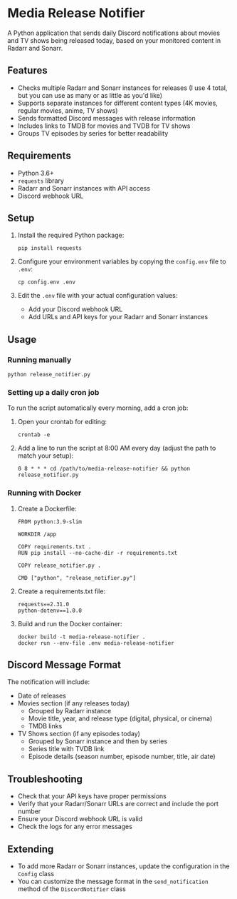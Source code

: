 # Media Release Notifier

A Python application that sends daily Discord notifications about movies and TV shows being released today, based on your monitored content in Radarr and Sonarr.

## Features

- Checks multiple Radarr and Sonarr instances for releases (I use 4 total, but you can use as many or as little as you'd like)
- Supports separate instances for different content types (4K movies, regular movies, anime, TV shows)
- Sends formatted Discord messages with release information
- Includes links to TMDB for movies and TVDB for TV shows
- Groups TV episodes by series for better readability

## Requirements

- Python 3.6+
- `requests` library
- Radarr and Sonarr instances with API access
- Discord webhook URL

## Setup

1. Install the required Python package:
   ```
   pip install requests
   ```

2. Configure your environment variables by copying the `config.env` file to `.env`:
   ```
   cp config.env .env
   ```

3. Edit the `.env` file with your actual configuration values:
   - Add your Discord webhook URL
   - Add URLs and API keys for your Radarr and Sonarr instances

## Usage

### Running manually

```
python release_notifier.py
```

### Setting up a daily cron job

To run the script automatically every morning, add a cron job:

1. Open your crontab for editing:
   ```
   crontab -e
   ```

2. Add a line to run the script at 8:00 AM every day (adjust the path to match your setup):
   ```
   0 8 * * * cd /path/to/media-release-notifier && python release_notifier.py
   ```

### Running with Docker

1. Create a Dockerfile:
   ```
   FROM python:3.9-slim
   
   WORKDIR /app
   
   COPY requirements.txt .
   RUN pip install --no-cache-dir -r requirements.txt
   
   COPY release_notifier.py .
   
   CMD ["python", "release_notifier.py"]
   ```

2. Create a requirements.txt file:
   ```
   requests==2.31.0
   python-dotenv==1.0.0
   ```

3. Build and run the Docker container:
   ```
   docker build -t media-release-notifier .
   docker run --env-file .env media-release-notifier
   ```

## Discord Message Format

The notification will include:

- Date of releases
- Movies section (if any releases today)
  - Grouped by Radarr instance
  - Movie title, year, and release type (digital, physical, or cinema)
  - TMDB links
- TV Shows section (if any episodes today)
  - Grouped by Sonarr instance and then by series
  - Series title with TVDB link
  - Episode details (season number, episode number, title, air date)

## Troubleshooting

- Check that your API keys have proper permissions
- Verify that your Radarr/Sonarr URLs are correct and include the port number
- Ensure your Discord webhook URL is valid
- Check the logs for any error messages

## Extending

- To add more Radarr or Sonarr instances, update the configuration in the `Config` class
- You can customize the message format in the `send_notification` method of the `DiscordNotifier` class
